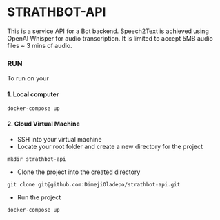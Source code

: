 # STRATHBOT-API

This is a service API for a Bot backend. Speech2Text is achieved using OpenAI Whisper for audio transcription. It is limited to accept 5MB audio files ~ 3 mins of audio. 

### RUN
To run on your 
#### 1.  Local computer

```
docker-compose up
```
#### 2.  Cloud Virtual Machine
- SSH into your virtual machine
- Locate your root folder and create a new directory for the project

```
mkdir strathbot-api
```
- Clone the project into the created directory

```
git clone git@github.com:DimejiOladepo/strathbot-api.git
```
- Run the project

```
docker-compose up
```
